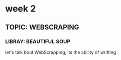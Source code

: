 # week 2
## TOPIC: WEBSCRAPING
### LIBRAY: BEAUTIFUL SOUP

let's talk bout WebScrapping, its the abliity of writting